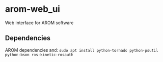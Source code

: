 # arom-web_ui
Web interface for AROM software


## Dependencies
AROM dependencies and: `sudo apt install python-tornado python-psutil python-bson ros-kinetic-rosauth`
